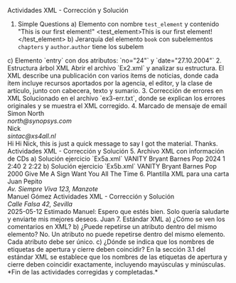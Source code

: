 Actividades XML - Corrección y Solución
1. Simple Questions
a) Elemento con nombre `test_element` y contenido "This is our first element!"
<test_element>This is our first element!</test_element>
b) Jerarquía del elemento `book` con subelementos `chapters` y `author`. `author` tiene los subelem
<book>
<chapters></chapters>
<author>
<name></name>
<address></address>
</author>
</book>
c) Elemento `entry` con dos atributos: `no="24"` y `date="27.10.2004"`
<entry no="24" date="27.10.2004"></entry>
2. Estructura árbol XML
Abrir el archivo `Ex2.xml` y analizar su estructura.
El XML describe una publicación con varios ítems de noticias, donde cada ítem incluye recursos aportados por la
agencia, el editor, y la clase de artículo, junto con cabecera, texto y sumario.
3. Corrección de errores en XML
Solucionado en el archivo `ex3-err.txt`, donde se explican los errores originales y se muestra el XML corregido.
4. Marcado de mensaje de email
<email>
<from>
<name>Simon North</name>
<address>north@synopsys.com</address>
</from>
<to>
<name>Nick</name>
<address>sintac@xs4all.nl</address>
</to>
<subject>Hi</subject>
<body>
Hi Nick, this is just a quick message to say I got the material. Thanks.
</body>
</email>
Actividades XML - Corrección y Solución
5. Archivo XML con información de CDs
a) Solución ejercicio `Ex5a.xml`
<CDList>
<CD>
<recordName>VANITY</recordName>
<artist>Bryant Barnes</artist>
<category>Pop</category>
<year>2024</year>
<tracks>
<track>
<number>1</number>
<title>Give Me A Sign</title>
<duration>2:40</duration>
</track>
<track>
<number>2</number>
<title>Want You All The Time</title>
<duration>2:22</duration>
</track>
</tracks>
</CD>
</CDList>
b) Solución ejercicio `Ex5b.xml`
<CDList>
<CD serial="X34B45" disc-length="18:29">
<recordName>VANITY</recordName>
<artist>Bryant Barnes</artist>
<category>Pop</category>
<year>2000</year>
<tracks>
<track number="1" duration="2:40">Give Me A Sign</track>
<track number="2" duration="2:22">Want You All The Time</track>
</tracks>
</CD>
</CDList>
6. Plantilla XML para una carta
<letter>
<sender>
<name>Juan Pepito</name>
<address>Av. Siempre Viva 123, Manzote</address>
</sender>
<receiver>
<name>Manuel Gómez</name>
Actividades XML - Corrección y Solución
<address>Calle Falsa 42, Sevilla</address>
</receiver>
<date>2025-05-12</date>
<body>
Estimado Manuel:
Espero que estés bien. Solo quería saludarte y enviarte mis mejores deseos.
</body>
<signature>Juan</signature>
</letter>
7. Estándar XML
a) ¿Cómo se ven los comentarios en XML?
<!-- Esto es un comentario -->
b) ¿Puede repetirse un atributo dentro del mismo elemento?
No. Un atributo no puede repetirse dentro del mismo elemento. Cada atributo debe ser único.
c) ¿Dónde se indica que los nombres de etiquetas de apertura y cierre deben coincidir?
En la sección 3.1 del estándar XML se establece que los nombres de las etiquetas de apertura y cierre deben coincidir
exactamente, incluyendo mayúsculas y minúsculas.
*Fin de las actividades corregidas y completadas.*

